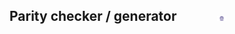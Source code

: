 ## Parity checker / generator  &nbsp; &nbsp; &nbsp; &nbsp; &nbsp; &nbsp; <img src="images/iitkgp.png" width="3%" />
